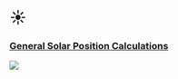 # ☀︎
### [General Solar Position Calculations](http://www.jgiesen.de/astro/suncalc/calculations.htm)
![](https://raw.github.com/robbykraft/EquationOfTime/master/SolarPosition/screenshot.png)